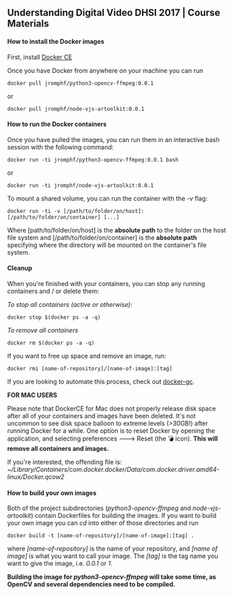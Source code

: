 ## Understanding Digital Video DHSI 2017 | Course Materials

#### How to install the Docker images
First, install [Docker CE](https://www.docker.com/community-edition#/download)

 Once you have Docker from anywhere on your machine you can run

`docker pull jromphf/python3-opencv-ffmpeg:0.0.1`

or

`docker pull jromphf/node-vjs-artoolkit:0.0.1`

#### How to run the Docker containers
Once you have pulled the images, you can run them in an interactive bash session with the following command:

`docker run -ti jromphf/python3-opencv-ffmpeg:0.0.1 bash`

or

`docker run -ti jromphf/node-vjs-artoolkit:0.0.1`

To mount a shared volume, you can run the container with the *-v* flag:

`docker run -ti -v [/path/to/folder/on/host]:[/path/to/folder/on/container] [...]`

Where [path/to/folder/on/host] is the **absolute path** to the folder on the host file system and [/path/to/folder/on/container] is the **absolute path** specifying where the directory will be mounted on the container's file system.


#### Cleanup
When you're finished with your containers, you can stop any running containers and / or delete them:

*To stop all containers (active or otherwise):*

`docker stop $(docker ps -a -q)`

*To remove all containers*

`docker rm $(docker ps -a -q)`

If you want to free up space and remove an image, run:

`docker rmi [name-of-repository]/[name-of-image]:[tag]`

If you are looking to automate this process, check out
[docker-gc](https://github.com/spotify/docker-gc).

**FOR MAC USERS**

Please note that DockerCE for Mac does not properly release disk space after all of your containers and images have been deleted. It's not uncommon to see disk space balloon to extreme levels (>30GB!) after running Docker for a while. One option is to reset Docker by opening the application, and selecting preferences ---> Reset (the :bomb: icon). **This will remove all containers and images.**

If you're interested, the offending file is:
*~/Library/Containers/com.docker.docker/Data/com.docker.driver.amd64-linux/Docker.qcow2*


#### How to build your own images

Both of the project subdirectories (*python3-opencv-ffmpeg* and *node-vjs-artoolkit*) contain Dockerfiles for building the images. If you want to build your own image you can *cd* into either of those directories and run

`docker build -t [name-of-repository]/[name-of-image]:[tag] .`

where *[name-of-repository]* is the name of your repository, and *[name of image]* is what you want to call your image. The *[tag]* is the tag name you want to give the image, i.e. *0.0.1* or *1*.

**Building the image for *python3-opencv-ffmpeg* will take some time, as OpenCV and several dependencies need to be compiled.**
